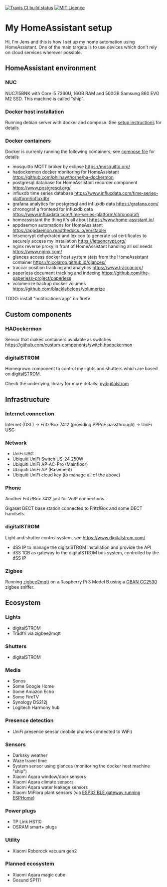 [![Travis CI build status](https://travis-ci.org/lociii/homeassistant-config.svg)](https://travis-ci.org/lociii/homeassistant-config)
[![MIT Licence](https://badges.frapsoft.com/os/mit/mit.svg?v=103)](https://opensource.org/licenses/mit-license.php)

# My HomeAssistant setup

Hi, I'm Jens and this is how I set up my home automation using HomeAssistant.
One of the main targets is to use devices which don't rely on cloud services wherever possible.

## HomeAssistant environment

### NUC

NUC7I5BNK with Core i5 7260U, 16GB RAM and 500GB Samsung 860 EVO M2 SSD.
This machine is called "ship".

### Docker host installation

Running debian server with docker and compose.
See [setup instructions](ship_setup.sh) for details

### Docker containers

Docker is currenly running the following containers, see [compose file](docker-compose.yml) for details

* mosquitto
  MQTT broker by eclipse
  https://mosquitto.org/
* hadockermon
  docker monitoring for HomeAssistant
  https://github.com/philhawthorne/ha-dockermon
* postgresql
  database for HomeAssistant recorder component
  https://www.postgresql.org/
* influxdb
  time series database
  https://www.influxdata.com/time-series-platform/influxdb/
* grafana
  analytics for postgresql and influxdb data
  https://grafana.com/
* chronograf
  a frontend for influxdb data
  https://www.influxdata.com/time-series-platform/chronograf/
* homeassistant
  the thing it's all about
  https://www.home-assistant.io/
* appdaemon
  automations for HomeAssistant
  https://appdaemon.readthedocs.io/en/stable/
* letsencrypt
  dehydrated and lexicon to generate ssl certificates to securely access my installation
  https://letsencrypt.org/
* nginx
  reverse proxy in front of HomeAssistant handling all ssl needs
  https://www.nginx.com/
* glances
  access docker host system stats from the HomeAssistant container
  https://nicolargo.github.io/glances/
* traccar
  position tracking and analytics
  https://www.traccar.org/
* paperless
  document tracking and indexing
  https://github.com/the-paperless-project/paperless
* volumerize
  backup docker volumes
  https://github.com/blacklabelops/volumerize

TODO: install "notifications app" on firetv

## Custom components

### HADockermon

Sensor that makes containers available as switches
https://github.com/custom-components/switch.hadockermon

### digitalSTROM

Homegrown component to control my lights and shutters which are based on [digitalSTROM](https://www.digitalstrom.com/).

Check the underlying library for more details: [pydigitalstrom](https://github.com/lociii/pydigitalstrom)

## Infrastructure

### Internet connection

Internet (DSL) -> Fritz!Box 7412 (providing PPPoE passthrough) -> UniFi USG

### Network

* UniFi USG
* Ubiquiti UniFi Switch US-24 250W
* Ubiquiti UniFi AP-AC-Pro (Mainfloor)
* Ubiquiti UniFi AP (Basement)
* Ubiquiti UniFi cloud key (to manage all of the above)

### Phone

Another Fritz!Box 7412 just for VoIP connections.

Gigaset DECT base station connected to Fritz!Box and some DECT handsets.

### digitalSTROM

Light and shutter control system, see https://www.digitalstrom.com/

* dSS IP to manage the digitalSTROM installation and provide the API
* dSS 1GB as gateway to the digitalSTROM bus system, controlled by the dSS IP

### Zigbee

Running [zigbee2mqtt](https://github.com/Koenkk/zigbee2mqtt) on a Raspberry Pi 3 Model B using a [GBAN CC2530](http://www.gban.cn/en/product_show.asp?id=43) zigbee sniffer.

## Ecosystem

### Lights

* digitalSTROM
* Trådfri via zigbee2mqtt

### Shutters

* digitalSTROM

### Media

* Sonos
* Some Google Home
* Some Amazon Echo
* Some FireTV
* Synology DS212j
* Logitech Harmony hub

### Presence detection

* UniFi presence sensor (mobile phones connected to WiFi)

### Sensors

* Darksky weather
* Waze travel time
* System sensor using glances (monitoring the docker host machine "ship")
* Xiaomi Aqara window/door sensors
* Xiaomi Aqara climate sensors
* Xiaomi Aqara water leakage sensors
* Xiaomi MiFlora plant sensors (via [ESP32 BLE gateway running ESPHome](https://esphome.io/components/sensor/xiaomi_miflora.html))

### Power plugs

* TP Link HS110
* OSRAM smart+ plugs

### Utility

* Xiaomi Roborock vacuum gen2

### Planned ecosystem

* Xiaomi Aqara magic cube
* Gosund SP111 
